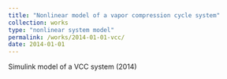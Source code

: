 ```yaml
---
title: "Nonlinear model of a vapor compression cycle system"
collection: works
type: "nonlinear system model"
permalink: /works/2014-01-01-vcc/
date: 2014-01-01
---
```


Simulink model of a VCC system (2014)
